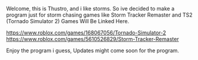 Welcome, this is Thustro, and i like storms. So ive decided to make a program just for storm chasing games like Storm Tracker Remaster and TS2 (Tornado Simulator 2) Games Will Be Linked Here.

https://www.roblox.com/games/168067056/Tornado-Simulator-2
https://www.roblox.com/games/5610526829/Storm-Tracker-Remaster

Enjoy the program i guess, Updates might come soon for the program.
